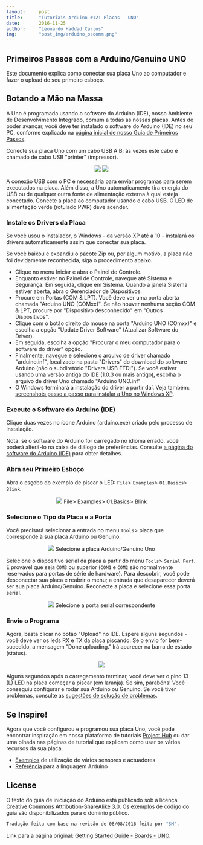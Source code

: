 ```yaml
---
layout:     post
title:      "Tutoriais Arduino #12: Placas - UNO"
date:       2016-11-25
author:     "Leonardo Haddad Carlos"
img:        "post_img/arduino_oscomm.png"
---
```


## Primeiros Passos com a Arduino/Genuino UNO

Este documento explica como conectar sua placa Uno ao computador e fazer o upload de seu primeiro esboço.

## Botando a Mão na Massa

A Uno é programada usando o software do Arduino (IDE), nosso Ambiente de Desenvolvimento Integrado, comum a todas as nossas placas. Antes de poder avançar, você deve ter instalado o software do Arduino (IDE) no seu PC, conforme explicado na [página inicial de nosso Guia de Primeiros Passos][firststeps].

Conecte sua placa Uno com um cabo USB A B; às vezes este cabo é chamado de cabo USB "printer" (impressor).

<p style="text-align: center;">
    <img src="{{ site.baseurl }}/post_img/arduinotutorials/uno_board.jpg" style="margin: 0 auto; max-height: 390px;" />
    <img src="{{ site.baseurl }}/post_img/arduinotutorials/usb_cable.jpg" style="margin: 0 auto; max-height: 390px;" />
</p>

A conexão USB com o PC é necessária para enviar programas para serem executados na placa. Além disso, a Uno automaticamente tira energia do USB ou de qualquer outra fonte de alimentação externa à qual esteja conectado. Conecte a placa ao computador usando o cabo USB. O LED de alimentação verde (rotulado PWR) deve acender.

### Instale os Drivers da Placa

Se você usou o instalador, o Windows - da versão XP até a 10 - instalará os drivers automaticamente assim que conectar sua placa.

Se você baixou e expandiu o pacote Zip ou, por algum motivo, a placa não foi devidamente reconhecida, siga o procedimento abaixo.

 - Clique no menu Iniciar e abra o Painel de Controle.
 - Enquanto estiver no Painel de Controle, navegue até Sistema e Segurança. Em seguida, clique em Sistema. Quando a janela Sistema estiver aberta, abra o Gerenciador de Dispositivos.
 - Procure em Portas (COM & LPT). Você deve ver uma porta aberta chamada "Arduino UNO (COMxx)". Se não houver nenhuma seção COM & LPT, procure por "Dispositivo desconhecido" em "Outros Dispositivos".
 - Clique com o botão direito do mouse na porta "Arduino UNO (COmxx)" e escolha a opção "Update Driver Software" (Atualizar Software do Driver).
 - Em seguida, escolha a opção "Procurar o meu computador para o software do driver" opção.
 - Finalmente, navegue e selecione o arquivo de driver chamado "arduino.inf", localizado na pasta "Drivers" do download do software Arduino (não o subdiretório "Drivers USB FTDI"). Se você estiver usando uma versão antiga do IDE (1.0.3 ou mais antigo), escolha o arquivo de driver Uno chamado "Arduino UNO.inf"
 - O Windows terminará a instalação do driver a partir daí.
Veja também: [screenshots passo a passo para instalar a Uno no Windows XP][stepsxp].

### Execute o Software do Arduino (IDE)

Clique duas vezes no ícone Arduino (arduino.exe) criado pelo processo de instalação.

Nota: se o software do Arduino for carregado no idioma errado, você poderá alterá-lo na caixa de diálogo de preferências. Consulte [a página do software do Arduino (IDE)][environment] para obter detalhes.

### Abra seu Primeiro Esboço

Abra o esçobo do exemplo de piscar o LED: `File`> `Examples`> `01.Basics`> `Blink`.

<p style="text-align: center;">
    <img src="{{ site.baseurl }}/post_img/arduinotutorials/exp_blink.jpg" style="margin: 0 auto; max-height: 390px;" />
File> Examples> 01.Basics> Blink
</p>

### Selecione o Tipo da Placa e a Porta

Você precisará selecionar a entrada no menu `Tools`> placa que corresponde à sua placa Arduino ou Genuino.

<p style="text-align: center;">
    <img src="{{ site.baseurl }}/post_img/arduinotutorials/uno_chooseboard.jpg" style="margin: 0 auto; max-height: 390px;" />
Selecione a placa Arduino/Genuino Uno
</p>

Selecione o dispositivo serial da placa a partir do menu `Tools`> `Serial Port`. É provável que seja `COM3` ou superior (`COM1` e `COM2` são normalmente reservados para portas de série de hardware). Para descobrir, você pode desconectar sua placa e reabrir o menu; a entrada que desaparecer deverá ser sua placa Arduino/Genuino. Reconecte a placa e selecione essa porta serial.

<p style="text-align: center;">
    <img src="{{ site.baseurl }}/post_img/arduinotutorials/uno_chooseserial.jpg" style="margin: 0 auto; max-height: 390px;" />
Selecione a porta serial correspondente
</p>

### Envie o Programa

Agora, basta clicar no botão "Upload" no IDE. Espere alguns segundos - você deve ver os leds RX e TX da placa piscando. Se o envio for bem-sucedido, a mensagem "Done uploading." Irá aparecer na barra de estado (status).

<p style="text-align: center;">
    <img src="{{ site.baseurl }}/post_img/arduinotutorials/exp_blink_send.jpg" style="margin: 0 auto; max-height: 130px;" />
</p>

Alguns segundos após o carregamento terminar, você deve ver o pino 13 (L) LED na placa começar a piscar (em laranja). Se sim, parabéns! Você conseguiu configurar e rodar sua Arduino ou Genuino. Se você tiver problemas, consulte as [sugestões de solução de problemas][troubleshooting].

## Se Inspire!

Agora que você configurou e programou sua placa Uno, você pode encontrar inspiração em nossa plataforma de tutoriais [Project Hub][unohub] ou dar uma olhada nas páginas de tutorial que explicam como usar os vários recursos da sua placa.

 - [Exemplos][tutexamples] de utilização de vários sensores e actuadores
 - [Referência][reference] para a linguagem Arduino

License
----

O texto do guia de iniciação do Arduino está publicado sob a licença [Creative Commons Attribution-ShareAlike 3.0][ccasa3]. Os exemplos de código do guia são disponibilizados para o domínio público.

```sh
Tradução feita com base na revisão de 08/08/2016 feita por "SM".
```

Link para a página original: [Getting Started Guide - Boards - UNO][originalpage].

[//]: # (These are reference links used in the body of this note and get stripped out when the markdown processor does its job. There is no need to format nicely because it shouldn't be seen. Thanks SO - http://stackoverflow.com/questions/4823468/store-comments-in-markdown-syntax)


   [placeholder]: <>
   [reference]: <https://www.arduino.cc/en/Reference/HomePage>
   [tutexamples]: <https://www.arduino.cc/en/Tutorial/HomePage>
   [unohub]: <https://create.arduino.cc/projecthub/products/arduino-uno-genuino-uno>
   [troubleshooting]: </2016/11/25/arduino-10troubleshooting/>
   [environment]: </2016/11/21/arduino-7environment/>
   [stepsxp]: <https://www.arduino.cc/en/Guide/UnoDriversWindowsXP>
   [firststeps]: </2016/11/20/arduino-1start/>
   [originalpage]: <https://www.arduino.cc/en/Guide/ArduinoUno>
   [ccasa3]: <https://creativecommons.org/licenses/by-sa/3.0>
   [arduino]: <https://www.arduino.cc>
